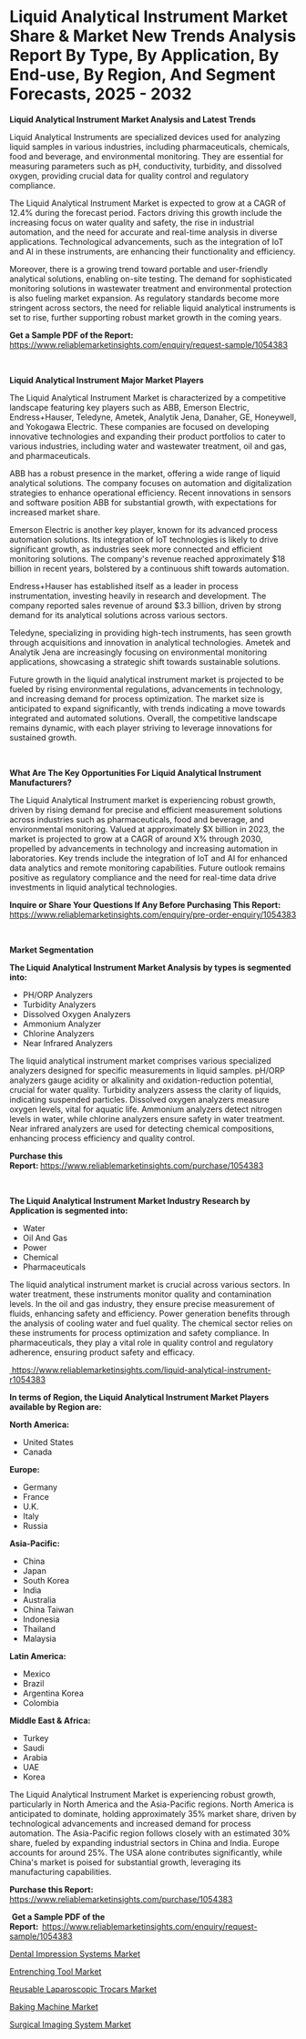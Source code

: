 <p><h1>Liquid Analytical Instrument Market Share & Market New Trends Analysis Report By Type, By Application, By End-use, By Region, And Segment Forecasts, 2025 - 2032</h1></p><p><strong>Liquid Analytical Instrument Market Analysis and Latest Trends</strong></p>
<p><p>Liquid Analytical Instruments are specialized devices used for analyzing liquid samples in various industries, including pharmaceuticals, chemicals, food and beverage, and environmental monitoring. They are essential for measuring parameters such as pH, conductivity, turbidity, and dissolved oxygen, providing crucial data for quality control and regulatory compliance.</p><p>The Liquid Analytical Instrument Market is expected to grow at a CAGR of 12.4% during the forecast period. Factors driving this growth include the increasing focus on water quality and safety, the rise in industrial automation, and the need for accurate and real-time analysis in diverse applications. Technological advancements, such as the integration of IoT and AI in these instruments, are enhancing their functionality and efficiency.</p><p>Moreover, there is a growing trend toward portable and user-friendly analytical solutions, enabling on-site testing. The demand for sophisticated monitoring solutions in wastewater treatment and environmental protection is also fueling market expansion. As regulatory standards become more stringent across sectors, the need for reliable liquid analytical instruments is set to rise, further supporting robust market growth in the coming years.</p></p>
<p><strong>Get a Sample PDF of the Report:&nbsp;</strong> <a href="https://www.reliablemarketinsights.com/enquiry/request-sample/1054383?utm_campaign=2609&utm_medium=2&utm_source=Github&utm_content=ia&utm_term=10042025&utm_id=liquid-analytical-instrument">https://www.reliablemarketinsights.com/enquiry/request-sample/1054383</a></p>
<p>&nbsp;</p>
<p><strong>Liquid Analytical Instrument Major Market Players</strong></p>
<p><p>The Liquid Analytical Instrument Market is characterized by a competitive landscape featuring key players such as ABB, Emerson Electric, Endress+Hauser, Teledyne, Ametek, Analytik Jena, Danaher, GE, Honeywell, and Yokogawa Electric. These companies are focused on developing innovative technologies and expanding their product portfolios to cater to various industries, including water and wastewater treatment, oil and gas, and pharmaceuticals.</p><p>ABB has a robust presence in the market, offering a wide range of liquid analytical solutions. The company focuses on automation and digitalization strategies to enhance operational efficiency. Recent innovations in sensors and software position ABB for substantial growth, with expectations for increased market share.</p><p>Emerson Electric is another key player, known for its advanced process automation solutions. Its integration of IoT technologies is likely to drive significant growth, as industries seek more connected and efficient monitoring solutions. The company's revenue reached approximately $18 billion in recent years, bolstered by a continuous shift towards automation.</p><p>Endress+Hauser has established itself as a leader in process instrumentation, investing heavily in research and development. The company reported sales revenue of around $3.3 billion, driven by strong demand for its analytical solutions across various sectors.</p><p>Teledyne, specializing in providing high-tech instruments, has seen growth through acquisitions and innovation in analytical technologies. Ametek and Analytik Jena are increasingly focusing on environmental monitoring applications, showcasing a strategic shift towards sustainable solutions.</p><p>Future growth in the liquid analytical instrument market is projected to be fueled by rising environmental regulations, advancements in technology, and increasing demand for process optimization. The market size is anticipated to expand significantly, with trends indicating a move towards integrated and automated solutions. Overall, the competitive landscape remains dynamic, with each player striving to leverage innovations for sustained growth.</p></p>
<p>&nbsp;</p>
<p><strong>What Are The Key Opportunities For Liquid Analytical Instrument Manufacturers?</strong></p>
<p><p>The Liquid Analytical Instrument market is experiencing robust growth, driven by rising demand for precise and efficient measurement solutions across industries such as pharmaceuticals, food and beverage, and environmental monitoring. Valued at approximately $X billion in 2023, the market is projected to grow at a CAGR of around X% through 2030, propelled by advancements in technology and increasing automation in laboratories. Key trends include the integration of IoT and AI for enhanced data analytics and remote monitoring capabilities. Future outlook remains positive as regulatory compliance and the need for real-time data drive investments in liquid analytical technologies.</p></p>
<p><strong>Inquire or Share Your Questions If Any Before Purchasing This Report:</strong> <a href="https://www.reliablemarketinsights.com/enquiry/pre-order-enquiry/1054383?utm_campaign=2609&utm_medium=2&utm_source=Github&utm_content=ia&utm_term=10042025&utm_id=liquid-analytical-instrument">https://www.reliablemarketinsights.com/enquiry/pre-order-enquiry/1054383</a></p>
<p>&nbsp;</p>
<p><strong>Market Segmentation</strong></p>
<p><strong>The Liquid Analytical Instrument Market Analysis by types is segmented into:</strong></p>
<p><ul><li>PH/ORP Analyzers</li><li>Turbidity Analyzers</li><li>Dissolved Oxygen Analyzers</li><li>Ammonium Analyzer</li><li>Chlorine Analyzers</li><li>Near Infrared Analyzers</li></ul></p>
<p><p>The liquid analytical instrument market comprises various specialized analyzers designed for specific measurements in liquid samples. pH/ORP analyzers gauge acidity or alkalinity and oxidation-reduction potential, crucial for water quality. Turbidity analyzers assess the clarity of liquids, indicating suspended particles. Dissolved oxygen analyzers measure oxygen levels, vital for aquatic life. Ammonium analyzers detect nitrogen levels in water, while chlorine analyzers ensure safety in water treatment. Near infrared analyzers are used for detecting chemical compositions, enhancing process efficiency and quality control.</p></p>
<p><strong>Purchase this Report:&nbsp;</strong><a href="https://www.reliablemarketinsights.com/purchase/1054383?utm_campaign=2609&utm_medium=2&utm_source=Github&utm_content=ia&utm_term=10042025&utm_id=liquid-analytical-instrument">https://www.reliablemarketinsights.com/purchase/1054383</a></p>
<p>&nbsp;</p>
<p><strong>The Liquid Analytical Instrument Market Industry Research by Application is segmented into:</strong></p>
<p><ul><li>Water</li><li>Oil And Gas</li><li>Power</li><li>Chemical</li><li>Pharmaceuticals</li></ul></p>
<p><p>The liquid analytical instrument market is crucial across various sectors. In water treatment, these instruments monitor quality and contamination levels. In the oil and gas industry, they ensure precise measurement of fluids, enhancing safety and efficiency. Power generation benefits through the analysis of cooling water and fuel quality. The chemical sector relies on these instruments for process optimization and safety compliance. In pharmaceuticals, they play a vital role in quality control and regulatory adherence, ensuring product safety and efficacy.</p></p>
<p><a href="https://www.reliablemarketinsights.com/liquid-analytical-instrument-r1054383?utm_campaign=2609&utm_medium=2&utm_source=Github&utm_content=ia&utm_term=10042025&utm_id=liquid-analytical-instrument">&nbsp;https://www.reliablemarketinsights.com/liquid-analytical-instrument-r1054383</a></p>
<p><strong>In terms of Region, the Liquid Analytical Instrument Market Players available by Region are:</strong></p>
<p>
    <p> <strong> North America: </strong>
        <ul>
            <li>United States</li>
            <li>Canada</li>
        </ul>
        </p> 
    <p> <strong> Europe: </strong>
        <ul>
            <li>Germany</li>
            <li>France</li>
            <li>U.K.</li>
            <li>Italy</li>
            <li>Russia</li>
        </ul>
        </p> 
    <p> <strong> Asia-Pacific: </strong>
        <ul>
            <li>China</li>
            <li>Japan</li>
            <li>South Korea</li>
            <li>India</li>
            <li>Australia</li>
            <li>China Taiwan</li>
            <li>Indonesia</li>
            <li>Thailand</li>
            <li>Malaysia</li>
        </ul>
        </p> 
    <p> <strong> Latin America: </strong>
        <ul>
            <li>Mexico</li>
            <li>Brazil</li>
            <li>Argentina Korea</li>
            <li>Colombia</li>
        </ul>
        </p> 
    <p> <strong> Middle East & Africa: </strong>
        <ul>
            <li>Turkey</li>
            <li>Saudi</li>
            <li>Arabia</li>
            <li>UAE</li>
            <li>Korea</li>
        </ul>
    </p>
    </p>
<p><p>The Liquid Analytical Instrument Market is experiencing robust growth, particularly in North America and the Asia-Pacific regions. North America is anticipated to dominate, holding approximately 35% market share, driven by technological advancements and increased demand for process automation. The Asia-Pacific region follows closely with an estimated 30% share, fueled by expanding industrial sectors in China and India. Europe accounts for around 25%. The USA alone contributes significantly, while China's market is poised for substantial growth, leveraging its manufacturing capabilities.</p></p>
<p><strong>Purchase this Report: </strong><a href="https://www.reliablemarketinsights.com/purchase/1054383?utm_campaign=2609&utm_medium=2&utm_source=Github&utm_content=ia&utm_term=10042025&utm_id=liquid-analytical-instrument">https://www.reliablemarketinsights.com/purchase/1054383</a></p>
<p>&nbsp;<strong>Get a Sample PDF of the Report:&nbsp;&nbsp;</strong><a href="https://www.reliablemarketinsights.com/enquiry/request-sample/1054383?utm_campaign=2609&utm_medium=2&utm_source=Github&utm_content=ia&utm_term=10042025&utm_id=liquid-analytical-instrument">https://www.reliablemarketinsights.com/enquiry/request-sample/1054383</a></p>
<p><strong></strong></p>
<p><p><a href="https://www.linkedin.com/pulse/dental-impression-systems-market-size-report-projected-e5p3e?utm_campaign=2609&utm_medium=2&utm_source=Github&utm_content=ia&utm_term=10042025&utm_id=liquid-analytical-instrument">Dental Impression Systems Market</a></p><p><a href="https://github.com/daleogrando/Market-Research-Report-List-1/blob/main/entrenching-tool-market.md?utm_campaign=2609&utm_medium=2&utm_source=Github&utm_content=ia&utm_term=10042025&utm_id=liquid-analytical-instrument">Entrenching Tool Market</a></p><p><a href="https://www.linkedin.com/pulse/comprehensive-analysis-reusable-laparoscopic-trocars-market-yelsf?utm_campaign=2609&utm_medium=2&utm_source=Github&utm_content=ia&utm_term=10042025&utm_id=liquid-analytical-instrument">Reusable Laparoscopic Trocars Market</a></p><p><a href="https://github.com/casimbrhelck/Market-Research-Report-List-1/blob/main/baking-machine-market.md?utm_campaign=2609&utm_medium=2&utm_source=Github&utm_content=ia&utm_term=10042025&utm_id=liquid-analytical-instrument">Baking Machine Market</a></p><p><a href="https://www.linkedin.com/pulse/surgical-imaging-system-market-overview-future-growth-trends-pk9pf?utm_campaign=2609&utm_medium=2&utm_source=Github&utm_content=ia&utm_term=10042025&utm_id=liquid-analytical-instrument">Surgical Imaging System Market</a></p></p>